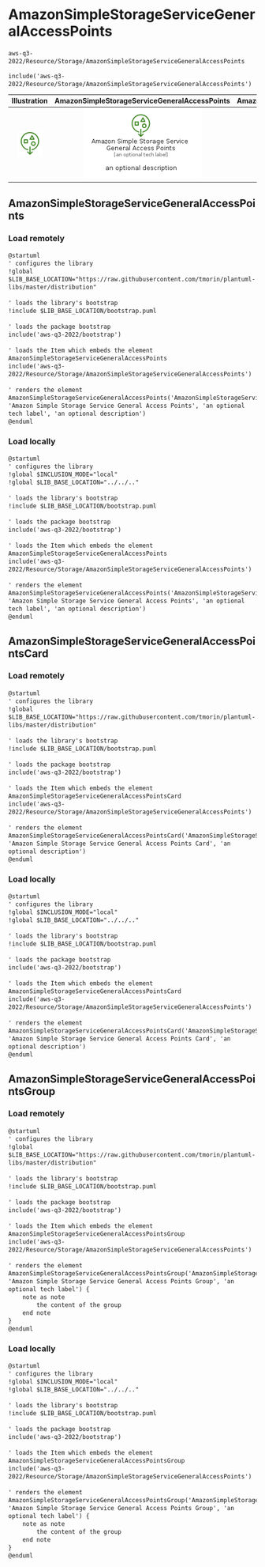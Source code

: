 # AmazonSimpleStorageServiceGeneralAccessPoints


```text
aws-q3-2022/Resource/Storage/AmazonSimpleStorageServiceGeneralAccessPoints
```

```text
include('aws-q3-2022/Resource/Storage/AmazonSimpleStorageServiceGeneralAccessPoints')
```



| Illustration | AmazonSimpleStorageServiceGeneralAccessPoints | AmazonSimpleStorageServiceGeneralAccessPointsCard | AmazonSimpleStorageServiceGeneralAccessPointsGroup |
| :---: | :---: | :---: | :---: |
| ![illustration for Illustration](../../../aws-q3-2022/Resource/Storage/AmazonSimpleStorageServiceGeneralAccessPoints.png) | ![illustration for AmazonSimpleStorageServiceGeneralAccessPoints](../../../aws-q3-2022/Resource/Storage/AmazonSimpleStorageServiceGeneralAccessPoints.Local.png) | ![illustration for AmazonSimpleStorageServiceGeneralAccessPointsCard](../../../aws-q3-2022/Resource/Storage/AmazonSimpleStorageServiceGeneralAccessPointsCard.Local.png) | ![illustration for AmazonSimpleStorageServiceGeneralAccessPointsGroup](../../../aws-q3-2022/Resource/Storage/AmazonSimpleStorageServiceGeneralAccessPointsGroup.Local.png) |




## AmazonSimpleStorageServiceGeneralAccessPoints

### Load remotely
```plantuml
@startuml
' configures the library
!global $LIB_BASE_LOCATION="https://raw.githubusercontent.com/tmorin/plantuml-libs/master/distribution"

' loads the library's bootstrap
!include $LIB_BASE_LOCATION/bootstrap.puml

' loads the package bootstrap
include('aws-q3-2022/bootstrap')

' loads the Item which embeds the element AmazonSimpleStorageServiceGeneralAccessPoints
include('aws-q3-2022/Resource/Storage/AmazonSimpleStorageServiceGeneralAccessPoints')

' renders the element
AmazonSimpleStorageServiceGeneralAccessPoints('AmazonSimpleStorageServiceGeneralAccessPoints', 'Amazon Simple Storage Service General Access Points', 'an optional tech label', 'an optional description')
@enduml
```

### Load locally
```plantuml
@startuml
' configures the library
!global $INCLUSION_MODE="local"
!global $LIB_BASE_LOCATION="../../.."

' loads the library's bootstrap
!include $LIB_BASE_LOCATION/bootstrap.puml

' loads the package bootstrap
include('aws-q3-2022/bootstrap')

' loads the Item which embeds the element AmazonSimpleStorageServiceGeneralAccessPoints
include('aws-q3-2022/Resource/Storage/AmazonSimpleStorageServiceGeneralAccessPoints')

' renders the element
AmazonSimpleStorageServiceGeneralAccessPoints('AmazonSimpleStorageServiceGeneralAccessPoints', 'Amazon Simple Storage Service General Access Points', 'an optional tech label', 'an optional description')
@enduml
```

## AmazonSimpleStorageServiceGeneralAccessPointsCard

### Load remotely
```plantuml
@startuml
' configures the library
!global $LIB_BASE_LOCATION="https://raw.githubusercontent.com/tmorin/plantuml-libs/master/distribution"

' loads the library's bootstrap
!include $LIB_BASE_LOCATION/bootstrap.puml

' loads the package bootstrap
include('aws-q3-2022/bootstrap')

' loads the Item which embeds the element AmazonSimpleStorageServiceGeneralAccessPointsCard
include('aws-q3-2022/Resource/Storage/AmazonSimpleStorageServiceGeneralAccessPoints')

' renders the element
AmazonSimpleStorageServiceGeneralAccessPointsCard('AmazonSimpleStorageServiceGeneralAccessPointsCard', 'Amazon Simple Storage Service General Access Points Card', 'an optional description')
@enduml
```

### Load locally
```plantuml
@startuml
' configures the library
!global $INCLUSION_MODE="local"
!global $LIB_BASE_LOCATION="../../.."

' loads the library's bootstrap
!include $LIB_BASE_LOCATION/bootstrap.puml

' loads the package bootstrap
include('aws-q3-2022/bootstrap')

' loads the Item which embeds the element AmazonSimpleStorageServiceGeneralAccessPointsCard
include('aws-q3-2022/Resource/Storage/AmazonSimpleStorageServiceGeneralAccessPoints')

' renders the element
AmazonSimpleStorageServiceGeneralAccessPointsCard('AmazonSimpleStorageServiceGeneralAccessPointsCard', 'Amazon Simple Storage Service General Access Points Card', 'an optional description')
@enduml
```

## AmazonSimpleStorageServiceGeneralAccessPointsGroup

### Load remotely
```plantuml
@startuml
' configures the library
!global $LIB_BASE_LOCATION="https://raw.githubusercontent.com/tmorin/plantuml-libs/master/distribution"

' loads the library's bootstrap
!include $LIB_BASE_LOCATION/bootstrap.puml

' loads the package bootstrap
include('aws-q3-2022/bootstrap')

' loads the Item which embeds the element AmazonSimpleStorageServiceGeneralAccessPointsGroup
include('aws-q3-2022/Resource/Storage/AmazonSimpleStorageServiceGeneralAccessPoints')

' renders the element
AmazonSimpleStorageServiceGeneralAccessPointsGroup('AmazonSimpleStorageServiceGeneralAccessPointsGroup', 'Amazon Simple Storage Service General Access Points Group', 'an optional tech label') {
    note as note
        the content of the group
    end note
}
@enduml
```

### Load locally
```plantuml
@startuml
' configures the library
!global $INCLUSION_MODE="local"
!global $LIB_BASE_LOCATION="../../.."

' loads the library's bootstrap
!include $LIB_BASE_LOCATION/bootstrap.puml

' loads the package bootstrap
include('aws-q3-2022/bootstrap')

' loads the Item which embeds the element AmazonSimpleStorageServiceGeneralAccessPointsGroup
include('aws-q3-2022/Resource/Storage/AmazonSimpleStorageServiceGeneralAccessPoints')

' renders the element
AmazonSimpleStorageServiceGeneralAccessPointsGroup('AmazonSimpleStorageServiceGeneralAccessPointsGroup', 'Amazon Simple Storage Service General Access Points Group', 'an optional tech label') {
    note as note
        the content of the group
    end note
}
@enduml
```

